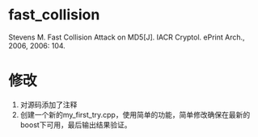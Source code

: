# fast_collision
Stevens M. Fast Collision Attack on MD5[J]. IACR Cryptol. ePrint Arch., 2006, 2006: 104.

# 修改
1. 对源码添加了注释
2. 创建一个新的my_first_try.cpp，使用简单的功能，简单修改确保在最新的boost下可用，最后输出结果验证。
